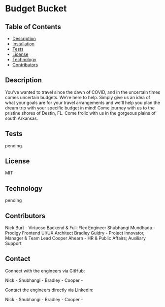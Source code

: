 
# Budget Bucket

## Table of Contents
- [Description](#description)
- [Installation](#installation)
- [Tests](#tests)
- [License](#license)
- [Technology](#technology)
- [Contributors](#contributors)

## Description
  You've wanted to travel since the dawn of COVID, and in the uncertain times comes uncertain budgets. We're here to help. Simply give us an idea of what your goals are for your travel arrangements and we'll help you plan the dream trip with your specific budget in mind! Come journey with us to the pristine shores of Destin, FL. Come frolic with us in the gorgeous plains of south Arkansas.

  
## Tests
pending


## License
MIT


## Technology
pending


## Contributors
Nick Burt - Virtuoso Backend & Full-Flex Engineer
Shubhangi Mundhada - Prodigy Frontend UI/UX Architect
Bradley Guidry - Project Innovator, Manager & Team Lead
Cooper Ahearn - HR & Public Affairs; Auxiliary Support


## Contact

Connect with the engineers via GitHub:

Nick -
Shubhangi -
Bradley - 
Cooper -

Contact the engineers directly via LinkedIn:

Nick -
Shubhangi -
Bradley -
Cooper -